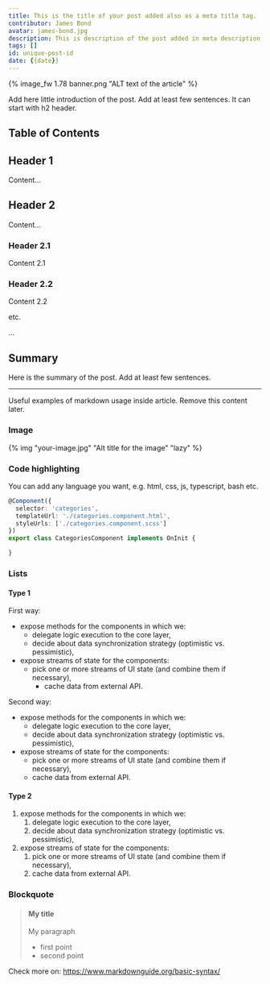 ```yaml
---
title: This is the title of your post added also as a meta title tag.
contributor: James Bond
avatar: james-bond.jpg
description: This is description of the post added in meta description tag.
tags: []
id: unique-post-id
date: {{date}}
---
```

{% image_fw 1.78 banner.png "ALT text of the article" %}

Add here little introduction of the post. Add at least few sentences. It can start with h2 header.

## Table of Contents
<!-- toc -->

## Header 1

Content...

## Header 2

Content...

### Header 2.1

Content 2.1

### Header 2.2

Content 2.2

etc.

...

## Summary

Here is the summary of the post. Add at least few sentences.

---
Useful examples of markdown usage inside article. Remove this content later.

### Image
{% img "your-image.jpg" "Alt title for the image" "lazy" %}

### Code highlighting
You can add any language you want, e.g. html, css, js, typescript, bash etc.
```typescript
@Component({
  selector: 'categories',
  templateUrl: './categories.component.html',
  styleUrls: ['./categories.component.scss']
})
export class CategoriesComponent implements OnInit {

}
```

### Lists

#### Type 1
First way:
* expose methods for the components in which we:
    * delegate logic execution to the core layer,
    * decide about data synchronization strategy (optimistic vs. pessimistic),
* expose streams of state for the components:
    * pick one or more streams of UI state (and combine them if necessary),
        * cache data from external API.

Second way:

- expose methods for the components in which we:
    - delegate logic execution to the core layer,
    - decide about data synchronization strategy (optimistic vs. pessimistic),
- expose streams of state for the components:
    - pick one or more streams of UI state (and combine them if necessary),
    - cache data from external API.

#### Type 2
1. expose methods for the components in which we:
    1. delegate logic execution to the core layer,
    2. decide about data synchronization strategy (optimistic vs. pessimistic),
2. expose streams of state for the components:
    1. pick one or more streams of UI state (and combine them if necessary),
    2. cache data from external API.


### Blockquote
> #### My title
> My paragraph
> - first point
> - second point

Check more on: https://www.markdownguide.org/basic-syntax/